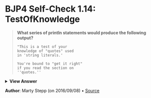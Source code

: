 # BJP4 Self-Check 1.14: TestOfKnowledge

> **What series of println statements would produce the following output?**
>
>     "This is a test of your
>     knowledge of "quotes" used
>     in 'string literals.'
>
>     You're bound to "get it right"
>     if you read the section on
>     ''quotes.''

<details>
  <summary><strong>View Answer</strong></summary>

```java
System.out.println("This is a test of your");
System.out.println("knowledge of \"quotes\" used");
System.out.println("in 'string literals.'\n");

System.out.println("You're bound to \"get it right\"");
System.out.println("if you read the section on");
System.out.println("''quotes.''");
```

</details>

**Author**: Marty Stepp (on 2016/09/08) • [Source](https://practiceit.cs.washington.edu/problem/view/bjp4/chapter1/s14-TestOfKnowledge)
